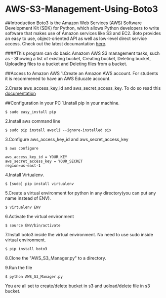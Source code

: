 # AWS-S3-Management-Using-Boto3

##Introduction
Boto3 is the Amazon Web Services (AWS) Software Development Kit (SDK) for Python, which allows Python developers to write software that makes use of Amazon services like S3 and EC2. Boto provides an easy to use, object-oriented API as well as low-level direct service access. Check out the latest documantation [here](https://boto3.readthedocs.io/en/latest/).

####This program can do basic Amazom AWS S3 management tasks, such as - Showing a list of existing bucket, Creating bucket, Deleting bucket, Uploading files to a bucket and Deleting files from a bucket.

##Access to Amazon AWS 
1.Create an Amazon AWS account. For students it is recommened to have an AWS Educate account.

2.Create aws_access_key_id and aws_secret_access_key. To do so read this [documentation](http://docs.aws.amazon.com/general/latest/gr/managing-aws-access-keys.html)

##Configuration in your PC
1.Install pip in your machine.
```
$ sudo easy_install pip
```
2.Install aws command line
```
$ sudo pip install awscli --ignore-installed six
```
3.Configure aws_access_key_id and aws_secret_access_key
```
$ aws configure 
```
```
aws_access_key_id = YOUR_KEY
aws_secret_access_key = YOUR_SECRET
region=us-east-1
```
4.Install Virtualenv.
```
$ [sudo] pip install virtualenv
```
5.Create a virtual environment for python in any directory(you can put any name instead of ENV).
```
$ virtualenv ENV
```
6.Activate the virtual environment 
```
$ source ENV/bin/activate
```
7.Install boto3 inside the virtual environment. No need to use sudo inside virtual environment.
```
$ pip install boto3
```
8.Clone the "AWS_S3_Manager.py" to a directory.

9.Run the file 
```
$ python AWS_S3_Manager.py
```
You are all set to create/delete bucket in s3 and uoload/delete file in s3 bucket.

